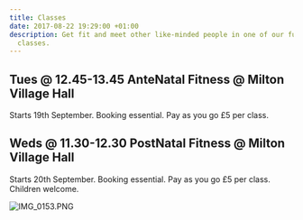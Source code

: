 ```yaml
---
title: Classes
date: 2017-08-22 19:29:00 +01:00
description: Get fit and meet other like-minded people in one of our fun yet effective
  classes.
---
```


## Tues @ 12.45-13.45 AnteNatal Fitness @ Milton Village Hall
Starts 19th September.
Booking essential.
Pay as you go £5 per class.

## Weds @ 11.30-12.30 PostNatal Fitness @ Milton Village Hall
Starts 20th September.
Booking essential.
Pay as you go £5 per class.
Children welcome.

![IMG_0153.PNG](/uploads/IMG_0153.PNG)